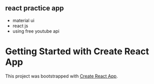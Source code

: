 ## react practice app
- material ui
- react js
- using free youtube api

# Getting Started with Create React App

This project was bootstrapped with [Create React App](https://github.com/facebook/create-react-app).

